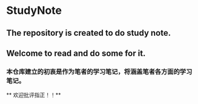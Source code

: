 # StudyNote
## The repository is created to do study note.
## Welcome to read and do some for it.

### 本仓库建立的初衷是作为笔者的学习笔记，将涵盖笔者各方面的学习笔记。
** 欢迎批评指正！！**
